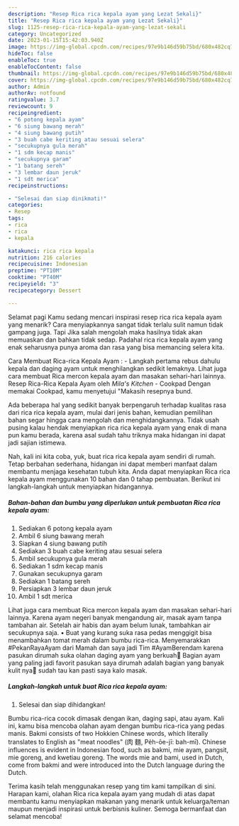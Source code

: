 ```yaml
---
description: "Resep Rica rica kepala ayam yang Lezat Sekali}"
title: "Resep Rica rica kepala ayam yang Lezat Sekali}"
slug: 1125-resep-rica-rica-kepala-ayam-yang-lezat-sekali
category: Uncategorized
date: 2023-01-15T15:42:03.940Z
image: https://img-global.cpcdn.com/recipes/97e9b146d59b75bd/680x482cq70/rica-rica-kepala-ayam-foto-resep-utama.jpg
hideToc: false
enableToc: true
enableTocContent: false
thumbnail: https://img-global.cpcdn.com/recipes/97e9b146d59b75bd/680x482cq70/rica-rica-kepala-ayam-foto-resep-utama.jpg
cover: https://img-global.cpcdn.com/recipes/97e9b146d59b75bd/680x482cq70/rica-rica-kepala-ayam-foto-resep-utama.jpg
author: Admin
authorAv: notfound
ratingvalue: 3.7
reviewcount: 9
recipeingredient:
- "6 potong kepala ayam"
- "6 siung bawang merah"
- "4 siung bawang putih"
- "3 buah cabe keriting atau sesuai selera"
- "secukupnya gula merah"
- "1 sdm kecap manis"
- "secukupnya garam"
- "1 batang sereh"
- "3 lembar daun jeruk"
- "1 sdt merica"
recipeinstructions:

- "Selesai dan siap dinikmati!"
categories:
- Resep
tags:
- rica
- rica
- kepala

katakunci: rica rica kepala 
nutrition: 216 calories
recipecuisine: Indonesian
preptime: "PT10M"
cooktime: "PT40M"
recipeyield: "3"
recipecategory: Dessert

---
```



Selamat pagi Kamu sedang mencari inspirasi resep rica rica kepala ayam yang menarik? Cara menyiapkannya sangat tidak terlalu sulit namun tidak gampang juga. Tapi Jika salah mengolah maka hasilnya tidak akan memuaskan dan bahkan tidak sedap. Padahal rica rica kepala ayam yang enak seharusnya punya aroma dan rasa yang bisa memancing selera kita.


Cara Membuat Rica-rica Kepala Ayam : - Langkah pertama rebus dahulu kepala dan daging ayam untuk menghilangkan sedikit lemaknya. Lihat juga cara membuat Rica mercon kepala ayam dan masakan sehari-hari lainnya. Resep Rica-Rica Kepala Ayam oleh _Mila&#39;s Kitchen_ - Cookpad Dengan memakai Cookpad, kamu menyetujui &#34;Makasih resepnya bund.

Ada beberapa hal yang sedikit banyak berpengaruh terhadap kualitas rasa dari rica rica kepala ayam, mulai dari jenis bahan, kemudian pemilihan bahan segar hingga cara mengolah dan menghidangkannya. Tidak usah pusing kalau hendak menyiapkan rica rica kepala ayam yang enak di mana pun kamu berada, karena asal sudah tahu triknya maka hidangan ini dapat jadi sajian istimewa.


Nah, kali ini kita coba, yuk, buat rica rica kepala ayam sendiri di rumah. Tetap berbahan sederhana, hidangan ini dapat memberi manfaat dalam membantu menjaga kesehatan tubuh kita. Anda dapat menyiapkan Rica rica kepala ayam menggunakan 10 bahan dan 0 tahap pembuatan. Berikut ini langkah-langkah untuk menyiapkan hidangannya.

<!--inarticleads1-->

##### Bahan-bahan dan bumbu yang diperlukan untuk pembuatan Rica rica kepala ayam:

1. Sediakan 6 potong kepala ayam
1. Ambil 6 siung bawang merah
1. Siapkan 4 siung bawang putih
1. Sediakan 3 buah cabe keriting atau sesuai selera
1. Ambil secukupnya gula merah
1. Sediakan 1 sdm kecap manis
1. Gunakan secukupnya garam
1. Sediakan 1 batang sereh
1. Persiapkan 3 lembar daun jeruk
1. Ambil 1 sdt merica


Lihat juga cara membuat Rica mercon kepala ayam dan masakan sehari-hari lainnya. Karena ayam negeri banyak mengandung air, masak ayam tanpa tambahan air. Setelah air habis dan ayam belum lunak, tambahkan air secukupnya saja. • Buat yang kurang suka rasa pedas menggigit bisa menambahkan tomat merah dalam bumbu rica-rica. Menyemarakkan #PekanRayaAyam dari Mamah dan saya jadi Tim #AyamBerendam karena pasukan dirumah suka olahan daging ayam yang berkuah👏 Bagian ayam yang paling jadi favorit pasukan saya dirumah adalah bagian yang banyak kulit nya🤭 sudah tau kan pasti saya kalo masak. 

<!--inarticleads2-->

##### Langkah-langkah untuk buat Rica rica kepala ayam:


1. Selesai dan siap dihidangkan!

Bumbu rica-rica cocok dimasak dengan ikan, daging sapi, atau ayam. Kali ini, kamu bisa mencoba olahan ayam dengan bumbu rica-rica yang pedas manis. Bakmi consists of two Hokkien Chinese words, which literally translates to English as &#34;meat noodles&#34; (肉 麵, Pe̍h-ōe-jī: bah-mī). Chinese influences is evident in Indonesian food, such as bakmi, mie ayam, pangsit, mie goreng, and kwetiau goreng. The words mie and bami, used in Dutch, come from bakmi and were introduced into the Dutch language during the Dutch. 

Terima kasih telah menggunakan resep yang tim kami tampilkan di sini. Harapan kami, olahan Rica rica kepala ayam yang mudah di atas dapat membantu kamu menyiapkan makanan yang menarik untuk keluarga/teman maupun menjadi inspirasi untuk berbisnis kuliner. Semoga bermanfaat dan selamat mencoba!
